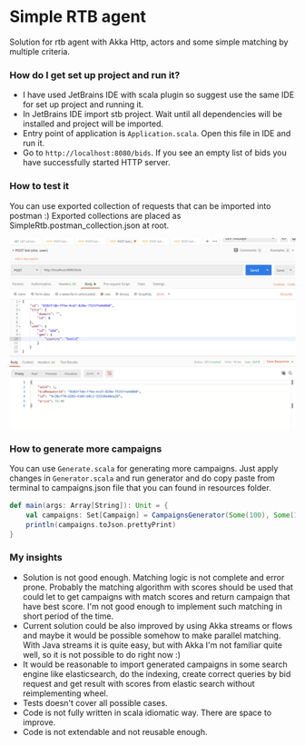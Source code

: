 # Simple RTB agent #

Solution for rtb agent with Akka Http, actors and some simple matching by multiple criteria.

### How do I get set up project and run it? ###

* I have used JetBrains IDE with scala plugin so suggest use the same IDE for set up project and running it.
* In JetBrains IDE import stb project. Wait until all dependencies will be installed and project will be imported.
* Entry point of application is `Application.scala`. Open this file in IDE and run it.
* Go to `http://localhost:8080/bids`. If you see an empty list of bids you have successfully started HTTP server.

### How to test it ###

You can use exported collection of requests that can be imported into postman :) Exported collections are placed as SimpleRtb.postman_collection.json at root.

![req_example](images/req_example_1.png)

### How to generate more campaigns ###

You can use `Generate.scala` for generating more campaigns. Just apply changes in `Generator.scala` and run generator and do copy paste from terminal to campaigns.json file that you can found in resources folder.

```scala
def main(args: Array[String]): Unit = {
    val campaigns: Set[Campaign] = CampaignsGenerator(Some(100), Some(10), Some(1000))
    println(campaigns.toJson.prettyPrint)
}
```

### My insights ###

* Solution is not good enough. Matching logic is not complete and error prone. Probably the matching algorithm with 
scores should be used that could let to get campaigns with match scores and return campaign that have best score. 
I'm not good enough to implement such matching in short period of the time. 
* Current solution could be also improved by using Akka streams or flows and maybe it would be possible somehow to make parallel matching.
With Java streams it is quite easy, but with Akka I'm not familiar quite well, so it is not possible to do right now :)
* It would be reasonable to import generated campaigns in some search engine like elasticsearch, do the indexing, create 
correct queries by bid request and get result with scores from elastic search without reimplementing wheel.
* Tests doesn't cover all possible cases.
* Code is not fully written in scala idiomatic way. There are space to improve.
* Code is not extendable and not reusable enough.